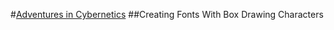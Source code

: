 #[Adventures in Cybernetics](http://shaunxcode.github.com/shaunxcode)
##Creating Fonts With Box Drawing Characters